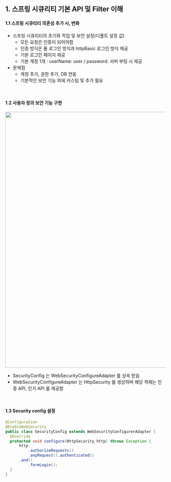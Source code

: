 ## 1. 스프링 시큐리티 기본 API 및 Filter 이해
#### 1.1 스프링 시큐리티 의존성 추가 시, 변화
- 스프링 시큐리티의 초기화 작업 및 보안 설정(디폴트 설정 값)
    - 모든 요청은 인증이 되어야함 
    - 인증 방식은 폼 로그인 방식과 httpBasic 로그인 방식 제공
    - 기본 로그인 페이지 제공
    - 기본 계정 1개 : userName: user / password: 서버 부팅 시 제공
- 문제점
    - 계정 추가, 권한 추가, DB 연동
    - 기본적인 보안 기능 외에 커스텀 및 추가 필요
  
<br>

#### 1.2 사용자 정의 보안 기능 구현 

<img width="800" src="https://user-images.githubusercontent.com/60383031/139874612-9042af4e-09cb-416b-bcff-0052f25b660d.png">

- SecurityConfig 는 WebSecurityConfigureAdapter 를 상속 받음
- WebSecurityConfigureAdapter 는 HttpSecurity 를 생성하며 해당 객체는 인증 API, 인가 API 를 제공함


<br>

#### 1.3 Security config 설정
```java
@Configuration
@EnableWebSecurity
public class SecurityConfig extends WebSecurityConfigurerAdapter {
  @Override
  protected void configure(HttpSecurity http) throws Exception {
      http
          .authorizeRequests()			
          .anyRequest().authenticated()		
      .and()
          .formLogin(); 			
  }
}
```